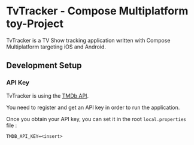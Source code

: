 # TvTracker - Compose Multiplatform toy-Project

TvTracker is a TV Show tracking application written with Compose Multiplatform targeting iOS and
Android.

## Development Setup

### API Key

TvTracker is using the [TMDb API](https://developers.themoviedb.org).

You need to register and get an API key in order to run the application.

Once you obtain your API key, you can set it in the root `local.properties` file :

```properties
TMDB_API_KEY=<insert>
```
